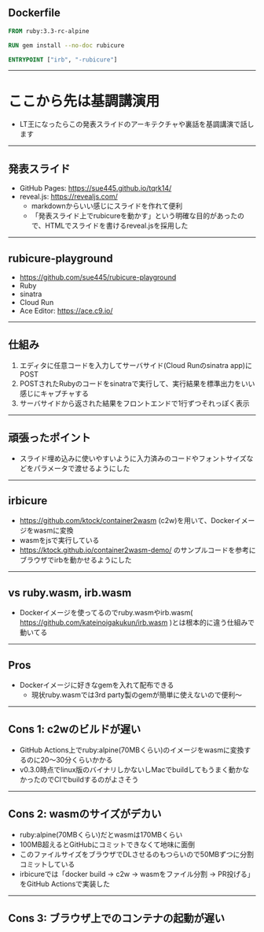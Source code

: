## Dockerfile
```dockerfile
FROM ruby:3.3-rc-alpine

RUN gem install --no-doc rubicure

ENTRYPOINT ["irb", "-rubicure"]
```

---
# ここから先は基調講演用
* LT王になったらこの発表スライドのアーキテクチャや裏話を基調講演で話します

---
## 発表スライド
* GitHub Pages: https://sue445.github.io/tqrk14/
* reveal.js: https://revealjs.com/
  * markdownからいい感じにスライドを作れて便利
  * 「発表スライド上でrubicureを動かす」という明確な目的があったので、HTMLでスライドを書けるreveal.jsを採用した

---
## rubicure-playground
* https://github.com/sue445/rubicure-playground
* Ruby
* sinatra
* Cloud Run
* Ace Editor: https://ace.c9.io/

---
## 仕組み
1. エディタに任意コードを入力してサーバサイド(Cloud Runのsinatra app)にPOST
2. POSTされたRubyのコードをsinatraで実行して、実行結果を標準出力をいい感じにキャプチャする
3. サーバサイドから返された結果をフロントエンドで1行ずつそれっぽく表示

---
## 頑張ったポイント
* スライド埋め込みに使いやすいように入力済みのコードやフォントサイズなどをパラメータで渡せるようにした

---
## irbicure
* https://github.com/ktock/container2wasm (c2w)を用いて、Dockerイメージをwasmに変換
* wasmをjsで実行している
* https://ktock.github.io/container2wasm-demo/ のサンプルコードを参考にブラウザでirbを動かせるようにした

---
## vs ruby.wasm, irb.wasm
* Dockerイメージを使ってるのでruby.wasmやirb.wasm( https://github.com/kateinoigakukun/irb.wasm )とは根本的に違う仕組みで動いてる

---
## Pros
* Dockerイメージに好きなgemを入れて配布できる
  * 現状ruby.wasmでは3rd party製のgemが簡単に使えないので便利〜

---
## Cons 1: c2wのビルドが遅い
* GitHub Actions上でruby:alpine(70MBくらい)のイメージをwasmに変換するのに20〜30分くらいかかる
* v0.3.0時点でlinux版のバイナリしかないしMacでbuildしてもうまく動かなかったのでCIでbuildするのがよさそう

---
## Cons 2: wasmのサイズがデカい
* ruby:alpine(70MBくらい)だとwasmは170MBくらい
* 100MB超えるとGitHubにコミットできなくて地味に面倒
* このファイルサイズをブラウザでDLさせるのもつらいので50MBずつに分割コミットしている
* irbicureでは「docker build -> c2w -> wasmをファイル分割 -> PR投げる」をGitHub Actionsで実装した

---
## Cons 3: ブラウザ上でのコンテナの起動が遅い
